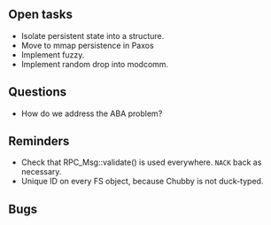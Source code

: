 ## Open tasks
- Isolate persistent state into a structure.
- Move to mmap persistence in Paxos
- Implement fuzzy.
- Implement random drop into modcomm.

## Questions
- How do we address the ABA problem?

## Reminders
- Check that RPC_Msg::validate() is used everywhere. `NACK` back as necessary.
- Unique ID on every FS object, because Chubby is not duck-typed.

## Bugs

